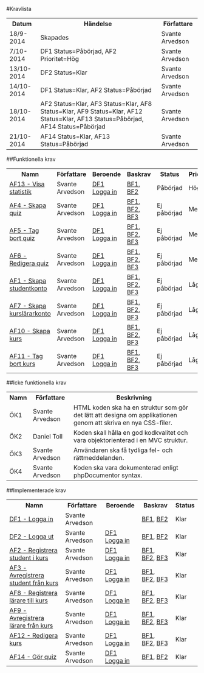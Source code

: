#Kravlista
<table>
    <tr>
        <th>Datum</th>
        <th>Händelse</th>
        <th>Författare</th>
    </tr>
    <tr>
        <td>18/9-2014</td>
        <td>Skapades</td>
        <td>Svante Arvedson</td>
    </tr>
    <tr>
        <td>7/10-2014</td>
        <td>DF1 Status=Påbörjad, AF2 Prioritet=Hög</td>
        <td>Svante Arvedson</td>
    </tr>
    <tr>
        <td>13/10-2014</td>
        <td>DF2 Status=Klar</td>
        <td>Svante Arvedson</td>
    </tr>
    <tr>
        <td>14/10-2014</td>
        <td>DF1 Status=Klar, AF2 Status=Påbörjad</td>
        <td>Svante Arvedson</td>
    </tr>
    <tr>
        <td>18/10-2014</td>
        <td>AF2 Status=Klar, AF3 Status=Klar, AF8 Status=Klar, AF9 Status=Klar, AF12 Status=Klar, AF13 Status=Påbörjad, AF14 Status=Påbörjad</td>
        <td>Svante Arvedson</td>
    </tr>
    <tr>
        <td>21/10-2014</td>
        <td>AF14 Status=Klar, AF13 Status=Påbörjad</td>
        <td>Svante Arvedson</td>
    </tr>
</table>

##Funktionella krav
<table>
    <tr>
        <th>Namn</th>
        <th>Författare</th>
        <th>Beroende</th>
        <th>Baskrav</th>
        <th>Status</th>
        <th>Prioritet</th>
    </tr>
    <tr>
        <td><a href="Krav/AF13-Visa-statistik.md">AF13 - Visa statistik</a></td>
        <td>Svante Arvedson</td>
        <td><a href="Krav/DF1-Logga-in.md">DF1 Logga in</a></td>
        <td><a href="Vision.md#baskrav">BF1</a>, <a href="Vision.md#baskrav">BF2</a></td>
        <td>Påbörjad</td>
        <td>Hög</td>
    </tr>
    <tr>
        <td><a href="Krav/AF4-Skapa-quiz.md">AF4 - Skapa quiz</a></td>
        <td>Svante Arvedson</td>
        <td><a href="Krav/DF1-Logga-in.md">DF1 Logga in</a></td>
        <td><a href="Vision.md#baskrav">BF1</a>, <a href="Vision.md#baskrav">BF2</a>, <a href="Vision.md#baskrav">BF3</a></td>
        <td>Ej påbörjad</td>
        <td>Medel</td>
    </tr>
    <tr>
        <td><a href="Krav/AF5-Tag-bort-quiz.md">AF5 - Tag bort quiz</a></td>
        <td>Svante Arvedson</td>
        <td><a href="Krav/DF1-Logga-in.md">DF1 Logga in</a></td>
        <td><a href="Vision.md#baskrav">BF1</a>, <a href="Vision.md#baskrav">BF2</a>, <a href="Vision.md#baskrav">BF3</a></td>
        <td>Ej påbörjad</td>
        <td>Medel</td>
    </tr>
    <tr>
        <td><a href="Krav/AF6-Redigera-quiz.md">AF6 - Redigera quiz</a></td>
        <td>Svante Arvedson</td>
        <td><a href="Krav/DF1-Logga-in.md">DF1 Logga in</a></td>
        <td><a href="Vision.md#baskrav">BF1</a>, <a href="Vision.md#baskrav">BF2</a>, <a href="Vision.md#baskrav">BF3</a></td>
        <td>Ej påbörjad</td>
        <td>Medel</td>
    </tr>
    <tr>
        <td><a href="Krav/AF1-Skapa-studentkonto.md">AF1 - Skapa studentkonto</a></td>
        <td>Svante Arvedson</td>
        <td><a href="Krav/DF1-Logga-in.md">DF1 Logga in</a></td>
        <td><a href="Vision.md#baskrav">BF1</a>, <a href="Vision.md#baskrav">BF2</a>, <a href="Vision.md#baskrav">BF3</a></td>
        <td>Ej påbörjad</td>
        <td>Låg</td>
    </tr>
    <tr>
        <td><a href="Krav/AF7-Skapa-kurslararkonto.md">AF7 - Skapa kurslärarkonto</a></td>
        <td>Svante Arvedson</td>
        <td><a href="Krav/DF1-Logga-in.md">DF1 Logga in</a></td>
        <td><a href="Vision.md#baskrav">BF1</a>, <a href="Vision.md#baskrav">BF2</a>, <a href="Vision.md#baskrav">BF3</a></td>
        <td>Ej påbörjad</td>
        <td>Låg</td>
    </tr>
    <tr>
        <td><a href="Krav/AF10-Skapa-kurs.md">AF10 - Skapa kurs</a></td>
        <td>Svante Arvedson</td>
        <td><a href="Krav/DF1-Logga-in.md">DF1 Logga in</a></td>
        <td><a href="Vision.md#baskrav">BF1</a>, <a href="Vision.md#baskrav">BF2</a>, <a href="Vision.md#baskrav">BF3</a></td>
        <td>Ej påbörjad</td>
        <td>Låg</td>
    </tr>
    <tr>
        <td><a href="Krav/AF11-Tag-bort-kurs.md">AF11 - Tag bort kurs</a></td>
        <td>Svante Arvedson</td>
        <td><a href="Krav/DF1-Logga-in.md">DF1 Logga in</a></td>
        <td><a href="Vision.md#baskrav">BF1</a>, <a href="Vision.md#baskrav">BF2</a>, <a href="Vision.md#baskrav">BF3</a></td>
        <td>Ej påbörjad</td>
        <td>Låg</td>
    </tr>
</table>

##Icke funktionella krav
<table>
    <tr>
        <th>Namn</th>
        <th>Författare</th>
        <th>Beskrivning</th>
    </tr>
    <tr>
        <td>ÖK1</td>
        <td>Svante Arvedson</td>
        <td>HTML koden ska ha en struktur som gör det lätt att designa om applikationen genom att skriva en nya CSS-filer.</td>
    </tr>
    <tr>
        <td>ÖK2</td>
        <td>Daniel Toll</td>
        <td>Koden skall hålla en god kodkvalitet och vara objektorienterad i en MVC struktur.</td>
    </tr>
    <tr>
        <td>ÖK3</td>
        <td>Svante Arvedson</td>
        <td>Användaren ska få tydliga fel- och rättmeddelanden.</td>
    </tr>
    <tr>
        <td>ÖK4</td>
        <td>Svante Arvedson</td>
        <td>Koden ska vara dokumenterad enligt phpDocumentor syntax.</td>
    </tr>
</table>

##Implementerade krav
<table>
    <tr>
        <th>Namn</th>
        <th>Författare</th>
        <th>Beroende</th>
        <th>Baskrav</th>
        <th>Status</th>
    </tr>
    <tr>
        <td><a href="Krav/DF1-Logga-in.md">DF1 - Logga in</a></td>
        <td>Svante Arvedson</td>
        <td></td>
        <td><a href="Vision.md#baskrav">BF1</a>, <a href="Vision.md#baskrav">BF2</a></td>
        <td>Klar</td>
    </tr>
    <tr>
        <td><a href="Krav/DF2-Logga-ut.md">DF2 - Logga ut</a></td>
        <td>Svante Arvedson</td>
        <td><a href="Krav/DF1-Logga-in.md">DF1 Logga in</a></td>
        <td><a href="Vision.md#baskrav">BF1</a>, <a href="Vision.md#baskrav">BF2</a></td>
        <td>Klar</td>
    </tr>
    <tr>
        <td><a href="Krav/AF2-Registrera-student-i-kurs.md">AF2 - Registrera student i kurs</a></td>
        <td>Svante Arvedson</td>
        <td><a href="Krav/DF1-Logga-in.md">DF1 Logga in</a></td>
        <td><a href="Vision.md#baskrav">BF1</a>, <a href="Vision.md#baskrav">BF2</a>, <a href="Vision.md#baskrav">BF3</a></td>
        <td>Klar</td>
    </tr>
    <tr>
        <td><a href="Krav/AF3-Avregistrera-student-fran-kurs.md">AF3 - Avregistrera student från kurs</a></td>
        <td>Svante Arvedson</td>
        <td><a href="Krav/DF1-Logga-in.md">DF1 Logga in</a></td>
        <td><a href="Vision.md#baskrav">BF1</a>, <a href="Vision.md#baskrav">BF2</a>, <a href="Vision.md#baskrav">BF3</a></td>
        <td>Klar</td>
    </tr>
    <tr>
        <td><a href="Krav/AF8-Registrera-larare-till-kurs.md">AF8 - Registrera lärare till kurs</a></td>
        <td>Svante Arvedson</td>
        <td><a href="Krav/DF1-Logga-in.md">DF1 Logga in</a></td>
        <td><a href="Vision.md#baskrav">BF1</a>, <a href="Vision.md#baskrav">BF2</a>, <a href="Vision.md#baskrav">BF3</a></td>
        <td>Klar</td>
    </tr>
    <tr>
        <td><a href="Krav/AF9-Avregistrera-larare-fran-kurs.md">AF9 - Avregistrera lärare från kurs</a></td>
        <td>Svante Arvedson</td>
        <td><a href="Krav/DF1-Logga-in.md">DF1 Logga in</a></td>
        <td><a href="Vision.md#baskrav">BF1</a>, <a href="Vision.md#baskrav">BF2</a>, <a href="Vision.md#baskrav">BF3</a></td>
        <td>Klar</td>
    </tr>
    <tr>
        <td><a href="Krav/AF12-Redigera-kurs.md">AF12 - Redigera kurs</a></td>
        <td>Svante Arvedson</td>
        <td><a href="Krav/DF1-Logga-in.md">DF1 Logga in</a></td>
        <td><a href="Vision.md#baskrav">BF1</a>, <a href="Vision.md#baskrav">BF2</a>, <a href="Vision.md#baskrav">BF3</a></td>
        <td>Klar</td>
    </tr>
    <tr>
        <td><a href="Krav/AF14-Gor-quiz.md">AF14 - Gör quiz</a></td>
        <td>Svante Arvedson</td>
        <td><a href="Krav/DF1-Logga-in.md">DF1 Logga in</a></td>
        <td><a href="Vision.md#baskrav">BF1</a>, <a href="Vision.md#baskrav">BF2</a></td>
        <td>Klar</td>
    </tr>
</table>